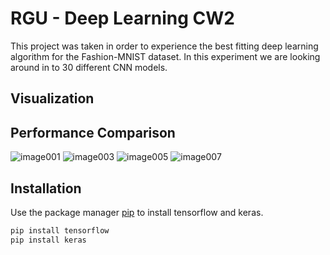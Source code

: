 # RGU - Deep Learning CW2

This project was taken in order to experience the best fitting deep learning algorithm for the Fashion-MNIST dataset. In this experiment we are looking around in to 30 different CNN models.

## Visualization

## Performance Comparison
![image001](https://user-images.githubusercontent.com/93707378/206622813-f06e21af-2381-4f19-a13f-a9d5c03234c1.png)
![image003](https://user-images.githubusercontent.com/93707378/206622909-f5580092-a672-4353-9b3d-25aaaa9b0160.png)
![image005](https://user-images.githubusercontent.com/93707378/206622916-63226c36-d62f-41a4-8195-3846eab0f778.png)
![image007](https://user-images.githubusercontent.com/93707378/206622917-622aeb82-283c-4b1b-b1b8-d78fd7c6e5ac.png)

## Installation
Use the package manager [pip](https://pip.pypa.io/en/stable/) to install tensorflow and keras.

```bash
pip install tensorflow
pip install keras
```

